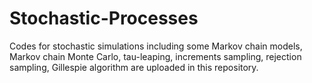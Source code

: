 # Stochastic-Processes

Codes for stochastic simulations including some Markov chain models, Markov chain Monte Carlo, tau-leaping, increments sampling, rejection sampling, Gillespie algorithm are uploaded in this repository.
